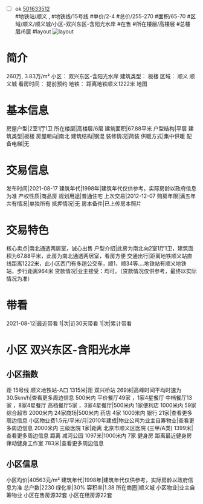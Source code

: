 - [ ] ok [501633512](https://bj.5i5j.com/ershoufang/501633512.html)  
 #地铁站/顺义 ,  #地铁线/15号线
#单价/2-4 #总价/255-270 #面积/65-70   #区域/顺义/顺义城/小区-双兴东区-含阳光水岸 #在售 #所在楼层/高楼层 #总楼层/6层 #layout 
![layout](http://image2a.5i5j.com/bdir/layout/634156.jpg_P5.jpg) 
# 简介 
 260万,  3.83万/m² 
小区： 双兴东区-含阳光水岸
建筑类型： 板楼
区域： 顺义 顺义城
看房时间： 提前预约
地铁： 距离地铁顺义1222米 地图
# 基本信息 
 房屋户型|2室1厅1卫
所在楼层|高楼层/6层
建筑面积|67.88平米
户型结构|平层
建筑类型|板楼
房屋朝向|南北
建筑结构|钢混
装修情况|简装
供暖方式|集中供暖
配备电梯|无
# 交易信息 
 发布时间|2021-08-17
建筑年代|1998年|建筑年代仅供参考，实际房龄以政府信息为准
产权性质|商品房
规划用途|普通住宅
上次交易|2012-12-07
购房年限|满五年
共有情况|单独所有
抵押情况|无
房本备件|已上传房本照片
# 交易特色 
 核心卖点|南北通透两居室，诚心出售
户型介绍|此房为南北向2室1厅1卫，建筑面积为67.88平米，此房为南北通透两居室，看房方便
交通出行|距离地铁顺义站直线距离1222米，此小区西门有多趟公交车，顺1，顺34等....地铁站有顺义地铁站，步行距离964米
贷款情况|业主接受：均可。（贷款情况仅供参考，最终以实际情况为准）
# 带看 
 2021-08-12|最近带看	 1|次|近30天带看	 1|次|累计带看
# 小区 双兴东区-含阳光水岸
## 小区指数 
 距 15号线 顺义地铁站-A口 1315米|距 双兴桥站 269米|高峰时间平均时速为30.5km/h|查看更多周边信息
500米内 平价餐厅49家 ，1家4星餐厅
中档餐厅13家 ，8家4星餐厅
高档餐厅5家 ，3家4星餐厅|500米内 1家便利店
1000米内 59家综合超市
2000米内 24家商场|500米内 药店 4家
1000米内 银行 21家|查看更多周边信息
小区物业费1.5元/平米/月|2010年建成|物业公司为业主自筹物业|查看更多周边信息
2000米内 三级医院 1家|距离 北京市顺义区医院 (三甲/A类) 1399米|查看更多周边信息
距离 减河公园 1097米|1000米内 7家 健身房
距离最近健身房葎动健身工作室 783米|查看更多周边信息
## 小区信息 
 小区均价|40563元/m²
建筑年代|1998年|建筑年代仅供参考，实际房龄以政府信息为准
总户数|2230
绿化率|30%
容积率|1.38
所在商圈|顺义城
小区物业|业主自筹物业
小区在售房源32套
小区在租房源22套
